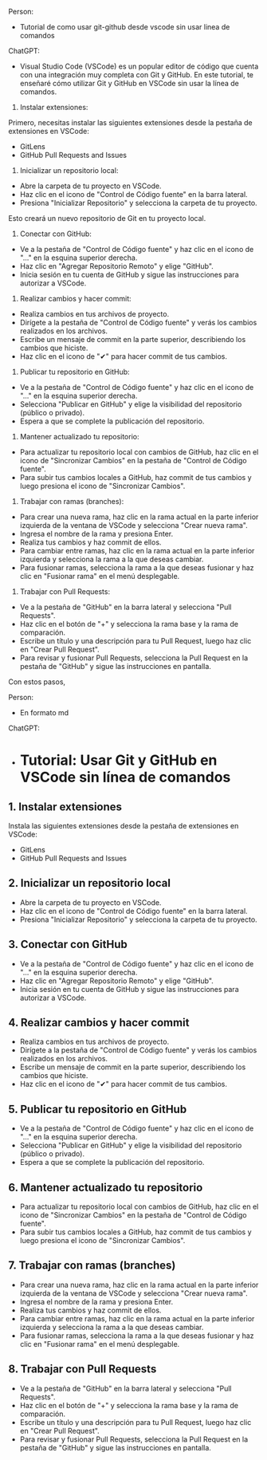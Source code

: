 
Person: 
- Tutorial de como usar git-github desde vscode sin usar linea de comandos

ChatGPT: 
- Visual Studio Code (VSCode) es un popular editor de código que cuenta con una integración muy completa con Git y GitHub. En este tutorial, te enseñaré cómo utilizar Git y GitHub en VSCode sin usar la línea de comandos.
1. Instalar extensiones:

Primero, necesitas instalar las siguientes extensiones desde la pestaña de extensiones en VSCode:
- GitLens
- GitHub Pull Requests and Issues
1. Inicializar un repositorio local:
- Abre la carpeta de tu proyecto en VSCode.
- Haz clic en el icono de "Control de Código fuente" en la barra lateral.
- Presiona "Inicializar Repositorio" y selecciona la carpeta de tu proyecto.

Esto creará un nuevo repositorio de Git en tu proyecto local.
1. Conectar con GitHub:
- Ve a la pestaña de "Control de Código fuente" y haz clic en el icono de "..." en la esquina superior derecha.
- Haz clic en "Agregar Repositorio Remoto" y elige "GitHub".
- Inicia sesión en tu cuenta de GitHub y sigue las instrucciones para autorizar a VSCode.
1. Realizar cambios y hacer commit:
- Realiza cambios en tus archivos de proyecto.
- Dirígete a la pestaña de "Control de Código fuente" y verás los cambios realizados en los archivos.
- Escribe un mensaje de commit en la parte superior, describiendo los cambios que hiciste.
- Haz clic en el icono de "✔" para hacer commit de tus cambios.
1. Publicar tu repositorio en GitHub:
- Ve a la pestaña de "Control de Código fuente" y haz clic en el icono de "..." en la esquina superior derecha.
- Selecciona "Publicar en GitHub" y elige la visibilidad del repositorio (público o privado).
- Espera a que se complete la publicación del repositorio.
1. Mantener actualizado tu repositorio:
- Para actualizar tu repositorio local con cambios de GitHub, haz clic en el icono de "Sincronizar Cambios" en la pestaña de "Control de Código fuente".
- Para subir tus cambios locales a GitHub, haz commit de tus cambios y luego presiona el icono de "Sincronizar Cambios".
1. Trabajar con ramas (branches):
- Para crear una nueva rama, haz clic en la rama actual en la parte inferior izquierda de la ventana de VSCode y selecciona "Crear nueva rama".
- Ingresa el nombre de la rama y presiona Enter.
- Realiza tus cambios y haz commit de ellos.
- Para cambiar entre ramas, haz clic en la rama actual en la parte inferior izquierda y selecciona la rama a la que deseas cambiar.
- Para fusionar ramas, selecciona la rama a la que deseas fusionar y haz clic en "Fusionar rama" en el menú desplegable.
1. Trabajar con Pull Requests:
- Ve a la pestaña de "GitHub" en la barra lateral y selecciona "Pull Requests".
- Haz clic en el botón de "+" y selecciona la rama base y la rama de comparación.
- Escribe un título y una descripción para tu Pull Request, luego haz clic en "Crear Pull Request".
- Para revisar y fusionar Pull Requests, selecciona la Pull Request en la pestaña de "GitHub" y sigue las instrucciones en pantalla.

Con estos pasos,

Person: 
- En formato md

ChatGPT: 
- # Tutorial: Usar Git y GitHub en VSCode sin línea de comandos
## 1. Instalar extensiones

Instala las siguientes extensiones desde la pestaña de extensiones en VSCode:
- GitLens
- GitHub Pull Requests and Issues
## 2. Inicializar un repositorio local
- Abre la carpeta de tu proyecto en VSCode.
- Haz clic en el icono de "Control de Código fuente" en la barra lateral.
- Presiona "Inicializar Repositorio" y selecciona la carpeta de tu proyecto.
## 3. Conectar con GitHub
- Ve a la pestaña de "Control de Código fuente" y haz clic en el icono de "..." en la esquina superior derecha.
- Haz clic en "Agregar Repositorio Remoto" y elige "GitHub".
- Inicia sesión en tu cuenta de GitHub y sigue las instrucciones para autorizar a VSCode.
## 4. Realizar cambios y hacer commit
- Realiza cambios en tus archivos de proyecto.
- Dirígete a la pestaña de "Control de Código fuente" y verás los cambios realizados en los archivos.
- Escribe un mensaje de commit en la parte superior, describiendo los cambios que hiciste.
- Haz clic en el icono de "✔" para hacer commit de tus cambios.
## 5. Publicar tu repositorio en GitHub
- Ve a la pestaña de "Control de Código fuente" y haz clic en el icono de "..." en la esquina superior derecha.
- Selecciona "Publicar en GitHub" y elige la visibilidad del repositorio (público o privado).
- Espera a que se complete la publicación del repositorio.
## 6. Mantener actualizado tu repositorio
- Para actualizar tu repositorio local con cambios de GitHub, haz clic en el icono de "Sincronizar Cambios" en la pestaña de "Control de Código fuente".
- Para subir tus cambios locales a GitHub, haz commit de tus cambios y luego presiona el icono de "Sincronizar Cambios".
## 7. Trabajar con ramas (branches)
- Para crear una nueva rama, haz clic en la rama actual en la parte inferior izquierda de la ventana de VSCode y selecciona "Crear nueva rama".
- Ingresa el nombre de la rama y presiona Enter.
- Realiza tus cambios y haz commit de ellos.
- Para cambiar entre ramas, haz clic en la rama actual en la parte inferior izquierda y selecciona la rama a la que deseas cambiar.
- Para fusionar ramas, selecciona la rama a la que deseas fusionar y haz clic en "Fusionar rama" en el menú desplegable.
## 8. Trabajar con Pull Requests
- Ve a la pestaña de "GitHub" en la barra lateral y selecciona "Pull Requests".
- Haz clic en el botón de "+" y selecciona la rama base y la rama de comparación.
- Escribe un título y una descripción para tu Pull Request, luego haz clic en "Crear Pull Request".
- Para revisar y fusionar Pull Requests, selecciona la Pull Request en la pestaña de "GitHub" y sigue las instrucciones en pantalla.
